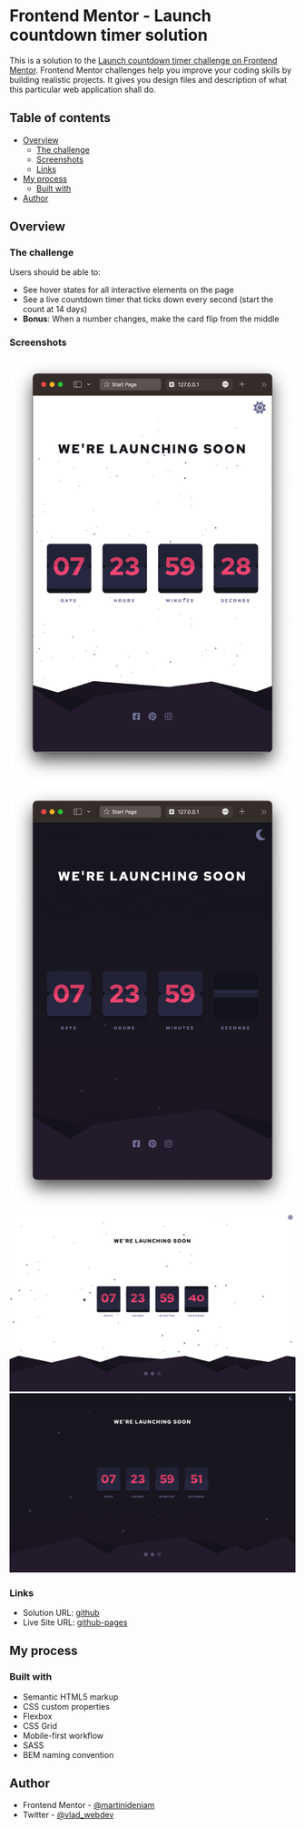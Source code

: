 # Frontend Mentor - Launch countdown timer solution

This is a solution to the [Launch countdown timer challenge on Frontend Mentor](https://www.frontendmentor.io/challenges/launch-countdown-timer-N0XkGfyz-). Frontend Mentor challenges help you improve your coding skills by building realistic projects. It gives you design files and description of what this particular web application shall do.

## Table of contents

- [Overview](#overview)
  - [The challenge](#the-challenge)
  - [Screenshots](#screenshots)
  - [Links](#links)
- [My process](#my-process)
  - [Built with](#built-with)
- [Author](#author)

## Overview

### The challenge

Users should be able to:

- See hover states for all interactive elements on the page
- See a live countdown timer that ticks down every second (start the count at 14 days)
- **Bonus**: When a number changes, make the card flip from the middle

### Screenshots

![day-mode-mobile](./screenshot/mobile-view--day.png)
![night-mode-mobile](./screenshot/mobile-view--night.png)
![day-mode-desktop](./screenshot/desktop-view--day.png)
![night-mode-desktop](./screenshot/desktop-view--night.png)

### Links

- Solution URL: [github](https://github.com/martinideniam/launch-countdown-timer)
- Live Site URL: [github-pages](https://martinideniam.github.io/launch-countdown-timer/)

## My process

### Built with

- Semantic HTML5 markup
- CSS custom properties
- Flexbox
- CSS Grid
- Mobile-first workflow
- SASS
- BEM naming convention

## Author

- Frontend Mentor - [@martinideniam](https://www.frontendmentor.io/profile/martinideniam)
- Twitter - [@vlad_webdev](https://twitter.com/vlad_webdev)
